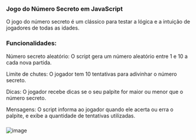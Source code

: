 ### Jogo do Número Secreto em JavaScript
   O jogo do número secreto é um clássico para testar a lógica e a intuição de jogadores de todas as idades.


### Funcionalidades:

   Número secreto aleatório: O script gera um número aleatório entre 1 e 10  a cada nova partida.
  
   Limite de chutes: O jogador tem 10 tentativas  para adivinhar o número secreto.
   
   Dicas: O jogador recebe dicas se o seu palpite for maior ou menor que o número secreto.
   
   Mensagens: O script informa ao jogador quando ele acerta ou erra o palpite, e exibe a quantidade de tentativas utilizadas.
   
  



###
   ![image](https://github.com/SamiraCavalcanti/Jogo-Do-Numero-Secreto/assets/86758007/d9f60064-273b-4904-94d8-7556bc110265)
